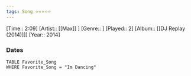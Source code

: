 ```yaml
---
tags: Song ⭐⭐⭐⭐⭐ 
---
```

[Time:: 2:09]
[Artist:: [[Max]] ]
[Genre:: ]
[Played:: 2]
[Album:: [[DJ Replay (2014)]]]
[Year:: 2014]
### Dates
````dataview
TABLE Favorite_Song
WHERE Favorite_Song = "Im Dancing"
````